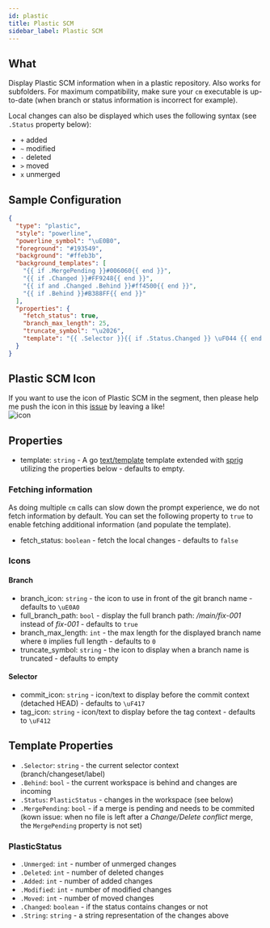 ```yaml
---
id: plastic
title: Plastic SCM
sidebar_label: Plastic SCM
---
```


## What

Display Plastic SCM information when in a plastic repository. Also works for subfolders.
For maximum compatibility, make sure your `cm` executable is up-to-date
(when branch or status information is incorrect for example).

Local changes can also be displayed which uses the following syntax (see `.Status` property below):

- `+` added
- `~` modified
- `-` deleted
- `>` moved
- `x` unmerged

## Sample Configuration

```json
{
  "type": "plastic",
  "style": "powerline",
  "powerline_symbol": "\uE0B0",
  "foreground": "#193549",
  "background": "#ffeb3b",
  "background_templates": [
    "{{ if .MergePending }}#006060{{ end }}",
    "{{ if .Changed }}#FF9248{{ end }}",
    "{{ if and .Changed .Behind }}#ff4500{{ end }}",
    "{{ if .Behind }}#B388FF{{ end }}"
  ],
  "properties": {
    "fetch_status": true,
    "branch_max_length": 25,
    "truncate_symbol": "\u2026",
    "template": "{{ .Selector }}{{ if .Status.Changed }} \uF044 {{ end }}{{ .Status.String }}"
  }
}
```

## Plastic SCM Icon

If you want to use the icon of Plastic SCM in the segment, then please help me push the icon in this [issue][fa-issue] 
by leaving a like!  
![icon](https://www.plasticscm.com/images/icon-logo-plasticscm.svg)

## Properties

- template: `string` - A go [text/template][go-text-template] template extended with [sprig][sprig] utilizing the
properties below - defaults to empty.

### Fetching information

As doing multiple `cm` calls can slow down the prompt experience, we do not fetch information by default.
You can set the following property to `true` to enable fetching additional information (and populate the template).

- fetch_status: `boolean` - fetch the local changes - defaults to `false`

### Icons

#### Branch

- branch_icon: `string` - the icon to use in front of the git branch name - defaults to `\uE0A0 `
- full_branch_path: `bool` - display the full branch path: */main/fix-001* instead of *fix-001* - defaults to `true`
- branch_max_length: `int` - the max length for the displayed branch name where `0` implies full length - defaults to `0`
- truncate_symbol: `string` - the icon to display when a branch name is truncated - defaults to empty

#### Selector

- commit_icon: `string` - icon/text to display before the commit context (detached HEAD) - defaults to `\uF417`
- tag_icon: `string` - icon/text to display before the tag context - defaults to `\uF412`

## Template Properties

- `.Selector`: `string` - the current selector context (branch/changeset/label)
- `.Behind`: `bool` - the current workspace is behind and changes are incoming
- `.Status`: `PlasticStatus` - changes in the workspace (see below)
- `.MergePending`: `bool` - if a merge is pending and needs to be commited  
(kown issue: when no file is left after a *Change/Delete conflict* merge, the `MergePending` property is not set)

### PlasticStatus

- `.Unmerged`: `int` - number of unmerged changes
- `.Deleted`: `int` - number of deleted changes
- `.Added`: `int` - number of added changes
- `.Modified`: `int` - number of modified changes
- `.Moved`: `int` - number of moved changes
- `.Changed`: `boolean` - if the status contains changes or not
- `.String`: `string` - a string representation of the changes above

[go-text-template]: https://golang.org/pkg/text/template/
[sprig]: https://masterminds.github.io/sprig/
[fa-issue]: https://github.com/FortAwesome/Font-Awesome/issues/18504
